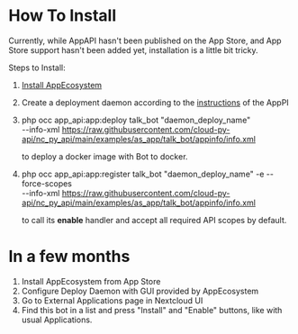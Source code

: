 How To Install
==============

Currently, while AppAPI hasn't been published on the App Store, and App Store support hasn't been added yet,
installation is a little bit tricky.

Steps to Install:

1. [Install AppEcosystem](https://cloud-py-api.github.io/app_api/Installation.html)
2. Create a deployment daemon according to the [instructions](https://cloud-py-api.github.io/app_api/CreationOfDeployDaemon.html#create-deploy-daemon) of the AppPI
3. php occ app_api:app:deploy talk_bot "daemon_deploy_name" \
--info-xml https://raw.githubusercontent.com/cloud-py-api/nc_py_api/main/examples/as_app/talk_bot/appinfo/info.xml

    to deploy a docker image with Bot to docker.

4. php occ app_api:app:register talk_bot "daemon_deploy_name" -e --force-scopes \
--info-xml https://raw.githubusercontent.com/cloud-py-api/nc_py_api/main/examples/as_app/talk_bot/appinfo/info.xml

    to call its **enable** handler and accept all required API scopes by default.


In a few months
===============

1. Install AppEcosystem from App Store
2. Configure Deploy Daemon with GUI provided by AppEcosystem
3. Go to External Applications page in Nextcloud UI
4. Find this bot in a list and press "Install" and "Enable" buttons, like with usual Applications.
